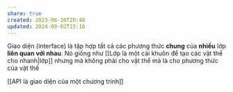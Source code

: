 ```yaml
---
share: true
created: 2023-06-10T20:48
updated: 2024-09-02T15:16
---
```

Giao diện (interface) là tập hợp tất cả các phương thức **chung** của **nhiều** lớp **liên quan với nhau**. Nó giống như [[Lớp là một cái khuôn để tạo các vật thể cho nhanh|lớp]] nhưng mà không phải cho vật thể mà là cho phương thức của vật thể

[[API là giao diện của một chương trình]] 
